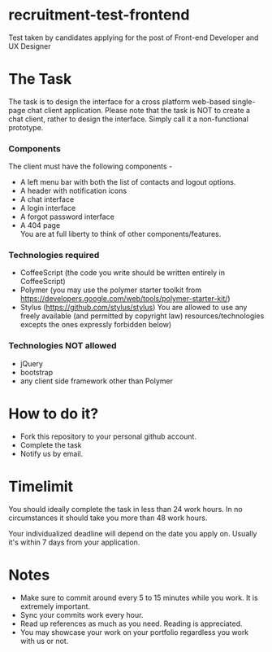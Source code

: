 # recruitment-test-frontend
Test taken by candidates applying for the post of Front-end Developer and UX Designer

# The Task
The task is to design the interface for a cross platform web-based single-page chat client application. Please note that the task is NOT to create a chat client, rather to design the interface. Simply call it a non-functional prototype.

### Components
The client must have the following components - 
* A left menu bar with both the list of contacts and logout options.
* A header with notification icons
* A chat interface
* A login interface
* A forgot password interface
* A 404 page  
You are at full liberty to think of other components/features.

### Technologies required
* CoffeeScript (the code you write should be written entirely in CoffeeScript)
* Polymer (you may use the polymer starter toolkit from https://developers.google.com/web/tools/polymer-starter-kit/)
* Stylus (https://github.com/stylus/stylus)
You are allowed to use any freely available (and permitted by copyright law) resources/technologies excepts the ones expressly forbidden below)

### Technologies NOT allowed
* jQuery
* bootstrap
* any client side framework other than Polymer

# How to do it?
* Fork this repository to your personal github account.
* Complete the task
* Notify us by email.

# Timelimit
You should ideally complete the task in less than 24 work hours. In no circumstances it should take you more than 48 work hours.

Your individualized deadline will depend on the date you apply on. Usually it's within 7 days from your application.

# Notes
* Make sure to commit around every 5 to 15 minutes while you work. It is extremely important.
* Sync your commits work every hour.
* Read up references as much as you need. Reading is appreciated.
* You may showcase your work on your portfolio regardless you work with us or not.

